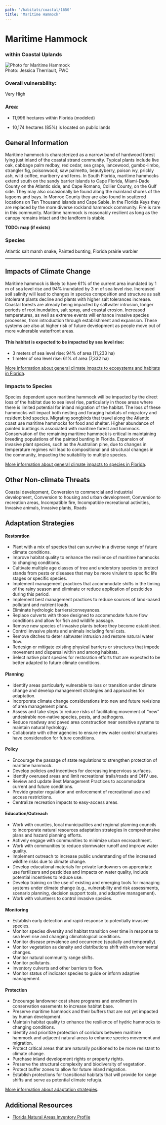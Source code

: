 ```yaml
---
path: '/habitats/coastal/1650'
title: 'Maritime Hammock'
---
```


# Maritime Hammock

### within Coastal Uplands

<div id="TopSection">

<div class="header-photo"><img src="1650.jpg" alt="Photo for Maritime Hammock"/>
<figcaption>Photo: Jessica Therriault, FWC</figcaption></div>

<div>

### Overall vulnerability:

<div class="vulnerability vulnerability-extreme">Very High</div>

### Area:

-   11,996 hectares within Florida (modeled)

-   10,174 hectares (85%) is located on public lands



</div>
</div>

## General Information

Maritime hammock is characterized as a narrow band of hardwood forest lying just inland of the coastal strand community.  Typical plants include live oak, cabbage palm redbay, red cedar, sea grape, lancewood, gumbo-limbo, strangler fig, poisonwood, saw palmetto, beautyberry, poison ivy, prickly ash, wild coffee, marlberry and ferns.   In South Florida, maritime hammocks extend south on the sandy barrier islands to Cape Florida, Miami-Dade County on the Atlantic side, and Cape Romano, Collier County, on the Gulf side. They may also occasionally be found along
the mainland shores of the lagoons and bays. In Monroe County they are also found in scattered locations on Ten Thousand Islands and Cape Sable. In the Florida Keys they are replaced by the
more diverse rockland hammock community.  Fire is rare in this community.   Maritime hammock is reasonably resilient as long as the canopy remains intact and the landform is stable.



**TODO: map (if exists)**

### Species

Atlantic salt marsh snake, Painted bunting, Florida prairie warbler

<hr />

## Impacts of Climate Change

Maritime hammock is likely to have 61% of the current area inundated by 1 m of sea level rise and 94% inundated by 3 m of sea level rise.  Increased soil salinity will lead to changes in species composition and structure as salt intolerant plants decline and plants with higher salt tolerances increase.  Coastal forests are already being impacted by saltwater intrusion, longer periods of root inundation, salt spray, and coastal erosion.  Increased temperatures, as well as extreme events  will enhance invasive species processes, from introduction through establishment and expansion. These systems are also at higher risk of future development as people move out of more vulnerable waterfront areas.


#### This habitat is expected to be impacted by sea level rise:

- 3 meters of sea level rise: 94% of area (11,233 ha)
- 1 meter of sea level rise: 61% of area (7,332 ha)
    

[More information about general climate impacts to ecosystems and habitats in Florida](/impacts/habitats).

### Impacts to Species

Species dependent upon maritime hammock will be impacted by the direct loss of the habitat due to sea level rise, particularly in those areas where there is limited potential for inland migration of the habitat.  The loss of these hammocks will impact both nesting and foraging habitats of migratory and resident bird species.  Migrating songbirds that travel along the Atlantic coast use maritime hammocks for food and shelter.  Higher abundance of painted buntings is associated with maritime forest and hammock.  Conservation of the remaining maritime hammock is critical in maintaining breeding populations of the painted bunting in Florida. Expansion of invasive plant species, such as the Australian pine, due to changes in temperature regimes will lead to compositional and structural changes in the community, impacting the suitability to multiple species.

[More information about general climate impacts to species in Florida](/impacts/species).

## Other Non-climate Threats

Coastal development, Conversion to commercial and industrial development, Conversion to housing and urban development, Conversion to recreation areas, Incompatible fire, Incompatible recreational activities, Invasive animals, Invasive plants, Roads

## Adaptation Strategies

#### Restoration

- Plant with a mix of species that can survive in a diverse range of future climate conditions.
- Improve habitat quality to enhance the resilience of maritime hammocks to changing conditions.
- Cultivate multiple age classes of tree and understory species to protect stands from pests or diseases that may be more virulent to specific life stages or specific species.
- Implement management practices that accommodate shifts in the timing of the rainy season and eliminate or reduce application of pesticides during this period.
- Implement best management practices to reduce sources of land-based pollutant and nutrient loads.
- Eliminate hydrologic barriers/conveyances.
- Replace culverts with those designed to accommodate future flow conditions and allow for fish and wildlife passage.
- Remove new species of invasive plants before they become established.
- Control invasive plants and animals including feral cats.
- Remove ditches to deter saltwater intrusion and restore natural water flow.
- Redesign or mitigate existing physical barriers or structures that impede movement and dispersal within and among habitats.
- Select native plant species for restoration efforts that are expected to be better adapted to future climate conditions.


#### Planning

- Identify areas particularly vulnerable to loss or transition under climate change and develop management strategies and approaches for adaptation.
- Incorporate climate change considerations into new and future revisions of area management plans.
- Assess and take steps to reduce risks of facilitating movement of “new” undesirable non-native species, pests, and pathogens.
- Reduce roadway and paved area construction near sensitive systems to maintain natural hydrology.
- Collaborate with other agencies to ensure new water control structures have consideration for future conditions.


#### Policy

- Encourage the passage of state regulations to strengthen protection of maritime hammock.
- Develop policies and incentives for decreasing impervious surfaces.
- Identify overused areas and limit recreational trails/roads and OHV use.
- Review and update Best Management Practices to accommodate current and future conditions.
- Provide greater regulation and enforcement of recreational use and access restrictions.
- Centralize recreation impacts to easy-access areas.


#### Education/Outreach

- Work with counties, local municipalities and regional planning councils to incorporate natural resources adaptation strategies in comprehensive plans and hazard planning efforts.
- Actively engage with communities to minimize urban encroachment.
- Work with communities to reduce stormwater runoff and improve water quality.
- Implement outreach to increase public understanding of the increased wildfire risks due to climate change.
- Develop educational materials for private landowners on appropriate use fertilizers and pesticides and impacts on water quality, include potential incentives to reduce use.
- Develop training on the use of existing and emerging tools for managing systems under climate change (e.g., vulnerability and risk assessments, scenario planning, decision support tools, and adaptive management).
- Work with volunteers to control invasive species.


#### Monitoring

- Establish early detection and rapid response to potentially invasive species.
- Monitor species diversity and habitat transition over time in response to sea level rise and changing climatological conditions.
- Monitor disease prevalence and occurrence (spatially and temporally).
- Monitor vegetation as density and distributions shift with environmental changes.
- Monitor natural community range shifts.
- Monitor pollutants.
- Inventory culverts and other barriers to flow.
- Monitor status of indicator species to guide or inform adaptive management.


#### Protection

- Encourage landowner cost share programs and enrollment in conservation easements to increase habitat base.
- Preserve maritime hammock and their buffers that are not yet impacted by human development.
- Maintain habitat quality to enhance the resilience of hydric hammocks to changing conditions.
- Identify and prioritize protection of corridors between maritime hammock and adjacent natural areas to enhance species movement and migration.
- Protect critical areas that are naturally positioned to be more resistant to climate change.
- Purchase inland development rights or property rights.
- Preserve the structural complexity and biodiversity of vegetation.
- Protect buffer zones to allow for future inland migration.
- Establish protections for transitional habitats that will provide for range shifts and serve as potential climate refugia.




[More information about adaptation strategies](/strategies).

## Additional Resources

 - [Florida Natural Areas Inventory Profile](http://www.fnai.org/PDF/NC/Maritime_Hammock_Final_2010.pdf)
